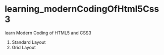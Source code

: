 # learning_modernCodingOfHtml5Css3
learn Modern Coding of HTML5 and CSS3
1. Standard Layout
1. Grid Layout